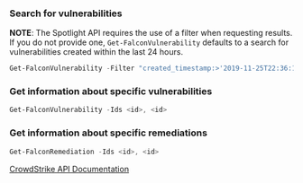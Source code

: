 ### Search for vulnerabilities

**NOTE**: The Spotlight API requires the use of a filter when requesting results. If you do not provide one, `Get-FalconVulnerability` defaults to a search for vulnerabilities created within the last 24 hours.

```powershell
Get-FalconVulnerability -Filter "created_timestamp:>'2019-11-25T22:36:12Z'" [-Detailed] [-All]
```

### Get information about specific vulnerabilities

```powershell
Get-FalconVulnerability -Ids <id>, <id>
```

### Get information about specific remediations

```powershell
Get-FalconRemediation -Ids <id>, <id>
```

[CrowdStrike API Documentation](https://falcon.crowdstrike.com/support/documentation/98/spotlight-apis)